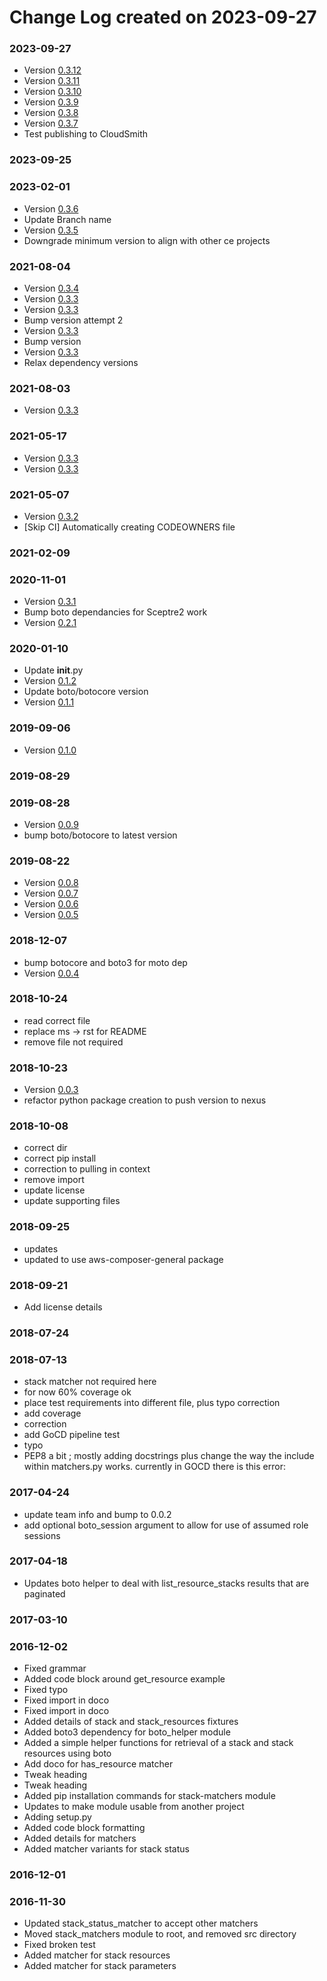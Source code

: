 # Change Log created on 2023-09-27

### 2023-09-27
  * Version [0.3.12](../../releases/tag/0.3.12)
  * Version [0.3.11](../../releases/tag/0.3.11)
  * Version [0.3.10](../../releases/tag/0.3.10)
  * Version [0.3.9](../../releases/tag/0.3.9)
  * Version [0.3.8](../../releases/tag/0.3.8)
  * Version [0.3.7](../../releases/tag/0.3.7)
  * Test publishing to CloudSmith

### 2023-09-25

### 2023-02-01
  * Version [0.3.6](../../releases/tag/0.3.6)
  * Update Branch name
  * Version [0.3.5](../../releases/tag/0.3.5)
  * Downgrade minimum version to align with other ce projects

### 2021-08-04
  * Version [0.3.4](../../releases/tag/0.3.4)
  * Version [0.3.3](../../releases/tag/0.3.3)
  * Version [0.3.3](../../releases/tag/0.3.3)
  * Bump version attempt 2
  * Version [0.3.3](../../releases/tag/0.3.3)
  * Bump version
  * Version [0.3.3](../../releases/tag/0.3.3)
  * Relax dependency versions

### 2021-08-03
  * Version [0.3.3](../../releases/tag/0.3.3)

### 2021-05-17
  * Version [0.3.3](../../releases/tag/0.3.3)
  * Version [0.3.3](../../releases/tag/0.3.3)

### 2021-05-07
  * Version [0.3.2](../../releases/tag/0.3.2)
  * [Skip CI] Automatically creating CODEOWNERS file

### 2021-02-09

### 2020-11-01
  * Version [0.3.1](../../releases/tag/0.3.1)
  * Bump boto dependancies for Sceptre2 work
  * Version [0.2.1](../../releases/tag/0.2.1)

### 2020-01-10
  * Update __init__.py
  * Version [0.1.2](../../releases/tag/0.1.2)
  * Update boto/botocore version
  * Version [0.1.1](../../releases/tag/0.1.1)

### 2019-09-06
  * Version [0.1.0](../../releases/tag/0.1.0)

### 2019-08-29

### 2019-08-28
  * Version [0.0.9](../../releases/tag/0.0.9)
  * bump boto/botocore to latest version

### 2019-08-22
  * Version [0.0.8](../../releases/tag/0.0.8)
  * Version [0.0.7](../../releases/tag/0.0.7)
  * Version [0.0.6](../../releases/tag/0.0.6)
  * Version [0.0.5](../../releases/tag/0.0.5)

### 2018-12-07
  * bump botocore and boto3 for moto dep
  * Version [0.0.4](../../releases/tag/0.0.4)

### 2018-10-24
  * read correct file
  * replace ms -> rst for README
  * remove file not required

### 2018-10-23
  * Version [0.0.3](../../releases/tag/0.0.3)
  * refactor python package creation to push version to nexus

### 2018-10-08
  * correct dir
  * correct pip install
  * correction to pulling in context
  * remove import
  * update license
  * update supporting files

### 2018-09-25
  * updates
  * updated to use aws-composer-general package

### 2018-09-21
  * Add license details

### 2018-07-24

### 2018-07-13
  * stack matcher not required here
  * for now 60% coverage ok
  * place test requirements into different file, plus typo correction
  * add coverage
  * correction
  * add GoCD pipeline test
  * typo
  * PEP8 a bit ; mostly adding docstrings plus change the way the include within matchers.py works. currently in GOCD there is this error:

### 2017-04-24
  * update team info and bump to 0.0.2
  * add optional boto_session argument to allow for use of assumed role sessions

### 2017-04-18
  * Updates boto helper to deal with list_resource_stacks results that are paginated

### 2017-03-10

### 2016-12-02
  * Fixed grammar
  * Added code block around get_resource example
  * Fixed typo
  * Fixed import in doco
  * Fixed import in doco
  * Added details of stack and stack_resources fixtures
  * Added boto3 dependency for boto_helper module
  * Added a simple helper functions for retrieval of a stack and stack resources using boto
  * Add doco for has_resource matcher
  * Tweak heading
  * Tweak heading
  * Added pip installation commands for stack-matchers module
  * Updates to make module usable from another project
  * Adding setup.py
  * Added code block formatting
  * Added details for matchers
  * Added matcher variants for stack status

### 2016-12-01

### 2016-11-30
  * Updated stack_status_matcher to accept other matchers
  * Moved stack_matchers module to root, and removed src directory
  * Fixed broken test
  * Added matcher for stack resources
  * Added matcher for stack parameters
